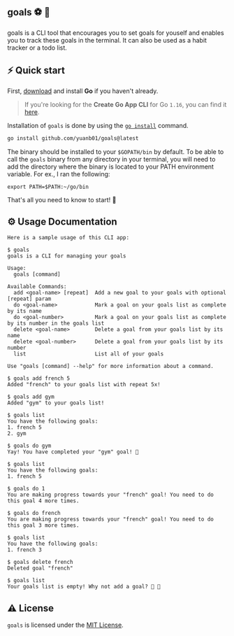 ## goals ⚽️ 🥅
goals is a CLI tool that encourages you to set goals for youself and enables you to track these goals in the terminal. It can also be used as a habit tracker or a todo list.

## ⚡️ Quick start

First, [download](https://golang.org/dl/) and install **Go** if you haven't already.
> If you're looking for the **Create Go App CLI** for Go `1.16`, you can find it [here](https://github.com/create-go-app/cli/tree/v2).

Installation of `goals` is done by using the [`go install`](https://golang.org/cmd/go/#hdr-Compile_and_install_packages_and_dependencies) command. 

```bash
go install github.com/yuanb01/goals@latest
```
The binary should be installed to your `$GOPATH/bin` by default. To be able to call the `goals` binary from any directory in your terminal, you will need to add the directory where the binary is located to your PATH environment variable. For ex., I ran the following:

```
export PATH=$PATH:~/go/bin
```

That's all you need to know to start! 🎉

## ⚙️ Usage Documentation
```
Here is a sample usage of this CLI app:

$ goals
goals is a CLI for managing your goals

Usage:
  goals [command]

Available Commands:
  add <goal-name> [repeat]  Add a new goal to your goals with optional [repeat] param
  do <goal-name>            Mark a goal on your goals list as complete by its name
  do <goal-number>          Mark a goal on your goals list as complete by its number in the goals list
  delete <goal-name>        Delete a goal from your goals list by its name
  delete <goal-number>      Delete a goal from your goals list by its number
  list                      List all of your goals

Use "goals [command] --help" for more information about a command.

$ goals add french 5
Added "french" to your goals list with repeat 5x!

$ goals add gym
Added "gym" to your goals list!

$ goals list
You have the following goals:
1. french 5
2. gym

$ goals do gym
Yay! You have completed your "gym" goal! 🎉

$ goals list
You have the following goals:
1. french 5

$ goals do 1
You are making progress towards your "french" goal! You need to do this goal 4 more times.

$ goals do french
You are making progress towards your "french" goal! You need to do this goal 3 more times.

$ goals list
You have the following goals:
1. french 3

$ goals delete french
Deleted goal "french"

$ goals list
Your goals list is empty! Why not add a goal? 📝 🥅
```

## ⚠️ License

`goals` is licensed under the [MIT License](https://github.com/yuanb01/goals/blob/main/LICENSE).